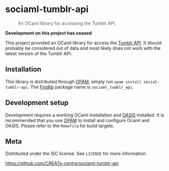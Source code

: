 # sociaml-tumblr-api
> An OCaml library for accessing the Tumblr API.

**Development on this project has ceased**

This project provided an OCaml library for access the [Tumblr API](http://www.tumblr.com/docs/en/api/v2). It should probably be considered out of data and most likely does not work with the latest version of the Tumblr API.

## Installation

This library is distributed through [OPAM](https://opam.ocaml.org/), simply run `opam install social-tumblr-api`. The [Findlib](http://projects.camlcity.org/projects/findlib.html) package name is `sociaml_tumblr_api`.

## Development setup

Development requires a working OCaml installation and [OASIS](http://oasis.forge.ocamlcore.org/) installed. It is recommended that you use [OPAM](https://opam.ocaml.org/) to install and configure Ocaml and OASIS. Please refer to the `Makefile` for build targets.

## Meta

Distributed under the ISC license. See ``LICENSE`` for more information.

<https://github.com/CREATe-centre/sociaml-tumblr-api>
